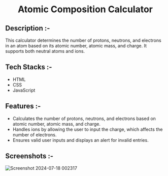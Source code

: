 # <p align="center">Atomic Composition Calculator</p>

## Description :-

This calculator determines the number of protons, neutrons, and electrons in an atom based on its atomic number, atomic mass, and charge. It supports both neutral atoms and ions.

## Tech Stacks :-

- HTML
- CSS
- JavaScript

## Features :-

- Calculates the number of protons, neutrons, and electrons based on atomic number, atomic mass, and charge.
- Handles ions by allowing the user to input the charge, which affects the number of electrons.
- Ensures valid user inputs and displays an alert for invalid entries.

## Screenshots :-

![Screenshot 2024-07-18 002317](https://github.com/user-attachments/assets/3adc2f24-a900-4303-bcb5-45d3f8a54493)
